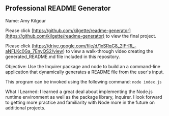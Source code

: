 ## Professional README Generator 

Name: Amy Kilgour 

Please click [https://github.com/kilgette/readme-generator](https://github.com/kilgette/readme-generator) 
to view the final project.   

Please click (https://drive.google.com/file/d/1xSRqG8_2IF-RI_-aNFLKc0Ga_7EnyQS2/view) to view a walk-through video
creating the generated_README.md file included in this repository.  

Objective: Use the Inquirer package and node to build an a command-line application that dynamically generates a
README file from the user's input. 

This program can be invoked using the following command:
`node index.js`


What I Learned: I learned a great deal about implementing the Node.js runtime environment as well as the package
library, Inquirer. I look forward to getting more practice and familiarity with Node more in the future on additional projects. 

